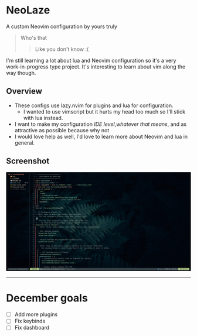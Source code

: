 NeoLaze
=======
A custom Neovim configuration by yours truly
> Who's that
>> Like you don't know :(

I'm still learning a lot about lua and Neovim configuration so it's a very work-in-progress type project. It's interesting to learn about vim along the way though.

## Overview

- These configs use lazy.nvim for plugins and lua for configuration.
    - I wanted to use vimscript but it hurts my head too much so I'll stick with lua instead.
- I want to make my configuration *IDE level*,_whatever that means_, and as attractive as possible because why not
- I would love help as well, I'd love to learn more about Neovim and lua in general.

## Screenshot
![Prev](https://github.com/Daru-san/LazilyNeovim/blob/main/previews/prev.png "Look! it's neovim!")

---
# December goals
- [ ] Add more plugins
- [ ] Fix keybinds
- [ ] Fix dashboard
